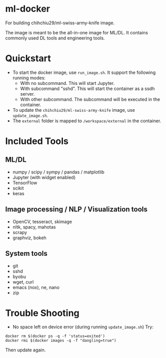 # ml-docker
For building chihchiu29/ml-swiss-army-knife image.

The image is meant to be the all-in-one image for ML/DL. It contains commonly used DL tools and engineering tools.

# Quickstart

* To start the docker image, use `run_image.sh`. It support the following running modes:
  - With no subcommand. This will start Jupyter.
  - With subcommand "sshd". This will start the container as a ssdh server.
  - With other subcommand. The subcommand will be executed in the container.
* To update the `chihchiu29/ml-swiss-army-knife` image, use `update_image.sh`.
* The `external` folder is mapped to `/workspace/external` in the container.

# Included Tools

## ML/DL

* numpy / scipy / sympy / pandas / matplotlib
* Jupyter (with widget enabled)
* TensorFlow
* scikit
* keras

## Image processing / NLP / Visualization tools

* OpenCV, tesseract, skimage
* nltk, spacy, mahotas
* scrapy
* graphviz, bokeh

## System tools

* git
* sshd
* byobu
* wget, curl
* emacs (nox), ne, nano
* zip

# Trouble Shooting

* No space left on device error (during running `update_image.sh`)
Try:
```
docker rm $(docker ps -q -f 'status=exited')
docker rmi $(docker images -q -f "dangling=true")
```
Then update again.
